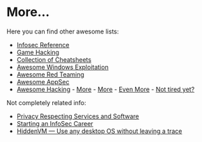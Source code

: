 # More... 

Here you can find other awesome lists:

* [Infosec Reference](https://github.com/rmusser01/Infosec_Reference)
* [Game Hacking](https://github.com/dsasmblr/game-hacking)
* [Collection of Cheatsheets](https://guif.re/)
* [Awesome Windows Exploitation](https://web.archive.org/web/20180808185942/https://github.com/enddo/awesome-windows-exploitation)
* [Awesome Red Teaming](https://github.com/yeyintminthuhtut/Awesome-Red-Teaming)
* [Awesome AppSec](https://github.com/paragonie/awesome-appsec)
* [Awesome Hacking](https://github.com/carpedm20/awesome-hacking) - [More](https://github.com/Hack-with-Github/Awesome-Hacking) - [More](https://github.com/pe3zx/my-awesome) - [Even More](https://github.com/vitalysim/Awesome-Hacking-Resources) - [Not tired yet?](https://github.com/jekil/awesome-hacking)

Not completely related info:

* [Privacy Respecting Services and Software](https://github.com/nikitavoloboev/privacy-respecting)
* [Starting an InfoSec Career](https://tisiphone.net/2015/10/12/starting-an-infosec-career-the-megamix-chapters-1-3/)
* [HiddenVM — Use any desktop OS without leaving a trace](https://github.com/aforensics/HiddenVM)
